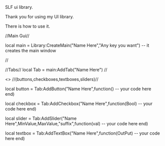 SLF ui library.

Thank you for using my UI library.

There is how to use it.


//Main Gui//

local main = Library:CreateMain("Name Here","Any key you want") -- it creates the main window

//


//Tabs//
local Tab = main:AddTab("Name Here")
//


<<COMPONENTS>>
//(buttons,checkboxes,textboxes,sliders)//

local button = Tab:AddButton("Name Here",function()
-- your code here
end)


local checkbox = Tab:AddCheckbox("Name Here",function(Bool)
-- your code here
end)

  
local slider = Tab:AddSlider("Name Here",MinValue,MaxValue,"suffix",function(val)
-- your code here
end)
  
local textbox = Tab:AddTextBox("Name Here",function(OutPut)
-- your code here
end)
  
